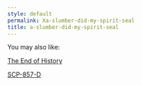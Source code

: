 ```yaml
---
style: default
permalink: Xa-slumber-did-my-spirit-seal
title: a-slumber-did-my-spirit-seal
---
```

You may also like:

[The End of History](http://scp-wiki.net/the-end-of-history)

[SCP-857-D](http://scp-wiki.net/scp-857-d)
